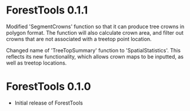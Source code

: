 # ForestTools 0.1.1

Modified 'SegmentCrowns' function so that it can produce tree crowns in polygon format. The function will also calculate crown area, and filter out crowns that are not associated with a treetop point location.

Changed name of 'TreeTopSummary' function to 'SpatialStatistics'. This reflects its new functionality, which allows crown maps to be inputted, as well as treetop locations. 

# ForestTools 0.1.0

* Initial release of ForestTools

